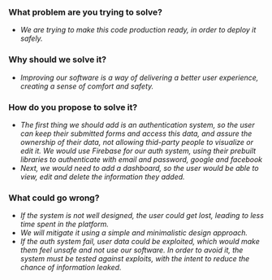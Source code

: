 ### What problem are you trying to solve?
* _We are trying to make this code production ready, in order to deploy it safely._

### Why should we solve it?
* _Improving our software is a way of delivering a better user experience, creating a sense of comfort and safety._ 

### How do you propose to solve it?
* _The first thing we should add is an authentication system, so the user can keep their submitted forms and access this data, and assure the ownership of their data, not allowing thid-party people to visualize or edit it. We would use Firebase for our auth system, using their prebuilt libraries to authenticate with email and password, google and facebook_
* _Next, we would need to add a dashboard, so the user would be able to view, edit and delete the information they added._

### What could go wrong?
* _If the system is not well designed, the user could get lost, leading to less time spent in the platform._
* _We will mitigate it using a simple and minimalistic design approach._
* _If the auth system fail, user data could be exploited, which would make them feel unsafe and not use our software. In order to avoid it, the system must be tested against exploits, with the intent to reduce the chance of information leaked._

